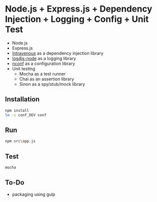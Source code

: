 # Node.js + Express.js + Dependency Injection + Logging + Config + Unit Test

- Node.js
- Express.js
- [Intravenous](http://www.royjacobs.org/intravenous/) as a dependency injection library
- [log4js-node](https://github.com/nomiddlename/log4js-node/blob/master/examples/example.js) as a logging library
- [nconf](https://github.com/indexzero/nconf) as a configuration library
- Unit testing
    - Mocha as a test runner
    - Chai as an assertion library
    - Sinon as a spy/stub/mock library

## Installation
```bash
npm install
ln -s conf_DEV conf
```

## Run
```bash
npm src\app.js
```

## Test
```bash
mocha
```

## To-Do

- packaging using gulp
